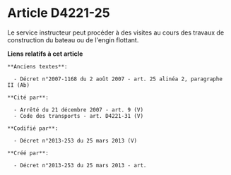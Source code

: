 # Article D4221-25

Le service instructeur peut procéder à des visites au cours des travaux de construction du bateau ou de l'engin flottant.

**Liens relatifs à cet article**

	**Anciens textes**:

	  - Décret n°2007-1168 du 2 août 2007 - art. 25 alinéa 2, paragraphe II (Ab)

	**Cité par**:

	  - Arrêté du 21 décembre 2007 - art. 9 (V)
	  - Code des transports - art. D4221-31 (V)

	**Codifié par**:

	  - Décret n°2013-253 du 25 mars 2013 (V)

	**Créé par**:

	  - Décret n°2013-253 du 25 mars 2013 - art.
